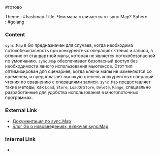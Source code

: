 #готово 

Theme : #hashmap 
Title: Чем мапа отличается от sync.Map?
Sphere : #golang

### Content

`sync.Map` в Go предназначен для случаев, когда необходима потокобезопасность при конкурентных операциях чтения и записи, в отличие от стандартной мапы, которая не является потокобезопасной по умолчанию. `sync.Map` обеспечивает безопасный доступ без необходимости явного использования мьютексов. Этот тип оптимизирован для сценариев, когда ключи мапы не изменяются со временем, и предполагает высокую степень конкурентных операций чтения по сравнению с операциями записи. `sync.Map` предоставляет такие методы, как `Load`, `Store`, `LoadOrStore`, `Delete`, `Range`, специально разработанные для удобства использования в многопоточных программах.

### External Link

- [Документация по sync.Map](https://golang.org/pkg/sync/#Map)
- [Блог Go о нововведениях, включая sync.Map](https://blog.golang.org/go1.9)
### Internal Link

- 